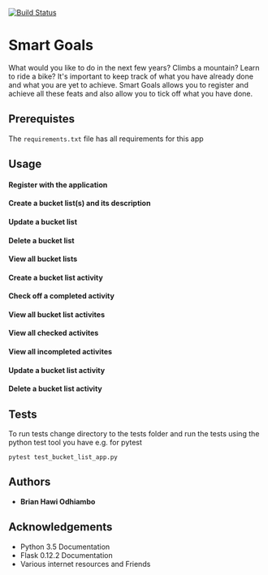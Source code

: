 [![Build Status](https://travis-ci.org/HawiCaesar/smart-goals.svg?branch=master)](https://travis-ci.org/HawiCaesar/smart-goals)

# Smart Goals

What would you like to do in the next few years? Climbs a mountain? Learn to
ride a bike? It's important to keep track of what you have already done and
what you are yet to achieve.
Smart Goals allows you to register and achieve all these feats and also
allow you to tick off what you have done.

## Prerequistes
The `requirements.txt` file has all requirements for this app

## Usage
#### Register with the application
#### Create a bucket list(s) and its description
#### Update a bucket list
#### Delete a bucket list
#### View all bucket lists
#### Create a bucket list activity
#### Check off a completed activity
#### View all bucket list activites
#### View all checked activites
#### View all incompleted activites
#### Update a bucket list activity
#### Delete a bucket list activity

## Tests
To run tests change directory to the tests folder and run the tests using the python test tool you have e.g. for pytest

```
pytest test_bucket_list_app.py
```

## Authors

* **Brian Hawi Odhiambo**

## Acknowledgements

* Python 3.5 Documentation
* Flask 0.12.2 Documentation
* Various internet resources and Friends